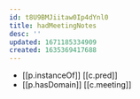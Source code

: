 ```yaml
---
id: t8U9BMJiitaw0Ip4dYnl0
title: hadMeetingNotes
desc: ''
updated: 1671185334909
created: 1635369417688
---
```




- [[p.instanceOf]] [[c.pred]]
- [[p.hasDomain]] [[c.meeting]]

